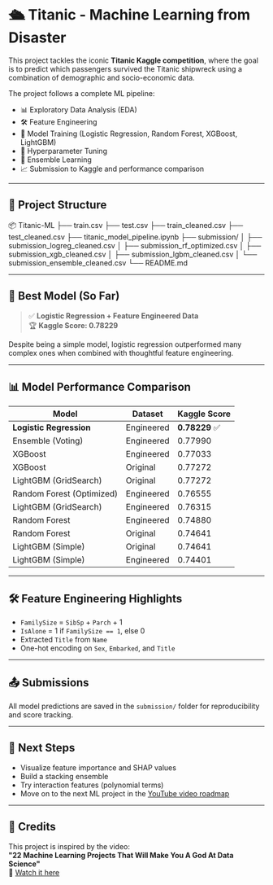 # 🛳️ Titanic - Machine Learning from Disaster

This project tackles the iconic **Titanic Kaggle competition**, where the goal is to predict which passengers survived the Titanic shipwreck using a combination of demographic and socio-economic data.

The project follows a complete ML pipeline:
- 📊 Exploratory Data Analysis (EDA)
- 🛠️ Feature Engineering
- 🤖 Model Training (Logistic Regression, Random Forest, XGBoost, LightGBM)
- 🧪 Hyperparameter Tuning
- 🤝 Ensemble Learning
- 📈 Submission to Kaggle and performance comparison

---

## 📁 Project Structure
📦 Titanic-ML
├── train.csv
├── test.csv
├── train_cleaned.csv
├── test_cleaned.csv
├── titanic_model_pipeline.ipynb
├── submission/
│   ├── submission_logreg_cleaned.csv
│   ├── submission_rf_optimized.csv
│   ├── submission_xgb_cleaned.csv
│   ├── submission_lgbm_cleaned.csv
│   └── submission_ensemble_cleaned.csv
└── README.md


---

## 🧠 Best Model (So Far)

> ✅ **Logistic Regression + Feature Engineered Data**  
> 🏆 **Kaggle Score: 0.78229**

Despite being a simple model, logistic regression outperformed many complex ones when combined with thoughtful feature engineering.

---

## 📊 Model Performance Comparison

| Model                    | Dataset        | Kaggle Score |
|-------------------------|----------------|--------------|
| **Logistic Regression** | Engineered     | **0.78229** ✅ |
| Ensemble (Voting)       | Engineered     | 0.77990      |
| XGBoost                 | Engineered     | 0.77033      |
| XGBoost                 | Original       | 0.77272      |
| LightGBM (GridSearch)   | Original       | 0.77272      |
| Random Forest (Optimized)| Engineered    | 0.76555      |
| LightGBM (GridSearch)   | Engineered     | 0.76315      |
| Random Forest           | Engineered     | 0.74880      |
| Random Forest           | Original       | 0.74641      |
| LightGBM (Simple)       | Original       | 0.74641      |
| LightGBM (Simple)       | Engineered     | 0.74401      |

---

## 🛠️ Feature Engineering Highlights

- `FamilySize` = `SibSp` + `Parch` + 1
- `IsAlone` = 1 if `FamilySize == 1`, else 0
- Extracted `Title` from `Name`
- One-hot encoding on `Sex`, `Embarked`, and `Title`

---

## 📤 Submissions

All model predictions are saved in the `submission/` folder for reproducibility and score tracking.

---

## 📌 Next Steps

- Visualize feature importance and SHAP values
- Build a stacking ensemble
- Try interaction features (polynomial terms)
- Move on to the next ML project in the [YouTube video roadmap](https://www.youtube.com/watch?v=QlbyGPVaRSE)

---

## 🙌 Credits

This project is inspired by the video:  
**"22 Machine Learning Projects That Will Make You A God At Data Science"**  
🔗 [Watch it here](https://www.youtube.com/watch?v=QlbyGPVaRSE)

